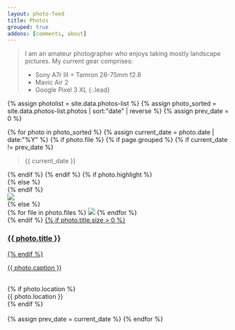 ```yaml
---
layout: photo-feed
title: Photos
grouped: true
addons: [comments, about]
---
```


> I am an amateur photographer who enjoys taking mostly landscape pictures. My current gear comprises:
> - Sony A7r III + Tamron 28-75mm f2.8
> - Mavic Air 2
> - Google Pixel 3 XL
{:.lead}
<!-- {:.message} -->
    

<div class="photo-feed">
{% assign photolist = site.data.photos-list %}
{% assign photo_sorted = site.data.photos-list.photos | sort:"date" | reverse %}
{% assign prev_date = 0 %}

{% for photo in photo_sorted %}
    {% assign current_date = photo.date | date:"%Y" %}
    {% if photo.file %}
        {% if page.grouped %}
            {% if current_date != prev_date %}
                <blockquote class="photo-group-date-container">
                    <div class="photo-group-date">
                        {{ current_date }}
                    </div>
                </blockquote>
            {% endif %}
        {% endif %}
        {% if photo.highlight %}
            <article class='photo-card' style="flex: 0 1 auto;">
        {% else %}
            <article class='photo-card'>
        {% endif %}
            <div class='photo-card-img img'>
                <img data-ignore src='{{ photolist.preview_folder }}{{ photo.file }}' loading='lazy'/>
            </div>
    {% else %}  
        <article class='photo-card multiple multi-{{ photo.files.size }}'>
            <div class='photo-card-img img'>
            {% for file in photo.files %}
                <img data-ignore src='{{ photolist.preview_folder }}{{ file }}' loading='lazy'/>
            {% endfor %}    
            </div>
    {% endif %}
    <a href='{{ photo.url }}' class='no-hover no-print-link photo-card-caption'>
        {% if photo.title.size > 0 %}
            <div class='img-title'> <h3>{{ photo.title }}</h3></div>
        {% endif %}
        <div class='img-descr'> <p> {{ photo.caption }} </p> </div>
    </a>     
    {% if photo.location %}
        <div class="location"> <span class="icon-location2" style="font-size: 0.9rem;"> </span> {{ photo.location }}</div>
    {% endif %}
    </article>  
    {% assign prev_date = current_date %}
{% endfor %}   
</div>
